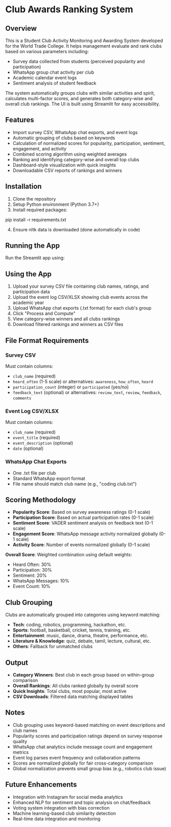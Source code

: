 # Club Awards Ranking System

## Overview
This is a Student Club Activity Monitoring and Awarding System developed for the World Trade College. It helps management evaluate and rank clubs based on various parameters including:

- Survey data collected from students (perceived popularity and participation)
- WhatsApp group chat activity per club  
- Academic calendar event logs
- Sentiment analysis of student feedback

The system automatically groups clubs with similar activities and spirit, calculates multi-factor scores, and generates both category-wise and overall club rankings. The UI is built using Streamlit for easy accessibility.

## Features
- Import survey CSV, WhatsApp chat exports, and event logs
- Automatic grouping of clubs based on keywords
- Calculation of normalized scores for popularity, participation, sentiment, engagement, and activity
- Combined scoring algorithm using weighted averages
- Ranking and identifying category-wise and overall top clubs
- Dashboard-style visualization with quick insights
- Downloadable CSV reports of rankings and winners

## Installation
1. Clone the repository
2. Setup Python environment (Python 3.7+)
3. Install required packages:

pip install -r requirements.txt

4. Ensure nltk data is downloaded (done automatically in code)

## Running the App
Run the Streamlit app using:


## Using the App
1. Upload your survey CSV file containing club names, ratings, and participation data
2. Upload the event log CSV/XLSX showing club events across the academic year
3. Upload WhatsApp chat exports (.txt format) for each club's group
4. Click "Process and Compute"
5. View category-wise winners and all clubs rankings
6. Download filtered rankings and winners as CSV files

## File Format Requirements

### Survey CSV
Must contain columns:
- `club_name` (required)
- `heard_often` (1-5 scale) or alternatives: `awareness`, `how_often`, `heard`
- `participation_count` (integer) or `participated` (yes/no)
- `feedback_text` (optional) or alternatives: `review_text`, `review`, `feedback`, `comments`

### Event Log CSV/XLSX
Must contain columns:
- `club_name` (required)
- `event_title` (required)
- `event_description` (optional)
- `date` (optional)

### WhatsApp Chat Exports
- One .txt file per club
- Standard WhatsApp export format
- File name should match club name (e.g., "coding club.txt")

## Scoring Methodology
- **Popularity Score**: Based on survey awareness ratings (0-1 scale)
- **Participation Score**: Based on actual participation rates (0-1 scale) 
- **Sentiment Score**: VADER sentiment analysis on feedback text (0-1 scale)
- **Engagement Score**: WhatsApp message activity normalized globally (0-1 scale)
- **Activity Score**: Number of events normalized globally (0-1 scale)

**Overall Score**: Weighted combination using default weights:
- Heard Often: 30%
- Participation: 30% 
- Sentiment: 20%
- WhatsApp Messages: 10%
- Event Count: 10%

## Club Grouping
Clubs are automatically grouped into categories using keyword matching:
- **Tech**: coding, robotics, programming, hackathon, etc.
- **Sports**: football, basketball, cricket, tennis, training, etc.
- **Entertainment**: music, dance, drama, theatre, performance, etc.
- **Literature & Knowledge**: quiz, debate, tamil, lecture, cultural, etc.
- **Others**: Fallback for unmatched clubs

## Output
- **Category Winners**: Best club in each group based on within-group comparison
- **Overall Rankings**: All clubs ranked globally by overall score
- **Quick Insights**: Total clubs, most popular, most active
- **CSV Downloads**: Filtered data matching displayed tables

## Notes
- Club grouping uses keyword-based matching on event descriptions and club names
- Popularity scores and participation ratings depend on survey response quality
- WhatsApp chat analytics include message count and engagement metrics
- Event log parses event frequency and collaboration patterns
- Scores are normalized globally for fair cross-category comparison
- Global normalization prevents small group bias (e.g., robotics club issue)

## Future Enhancements
- Integration with Instagram for social media analytics
- Enhanced NLP for sentiment and topic analysis on chat/feedback
- Voting system integration with bias correction
- Machine learning-based club similarity detection
- Real-time data integration and monitoring

